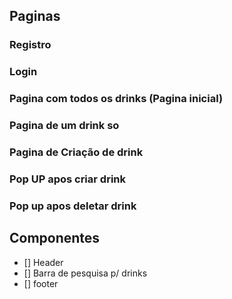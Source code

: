 ## Paginas

### Registro

### Login

### Pagina com todos os drinks (Pagina inicial)

### Pagina de um drink so

### Pagina de Criação de drink

### Pop UP apos criar drink

### Pop up apos deletar drink


## Componentes

- [] Header
- [] Barra de pesquisa p/ drinks
- [] footer
